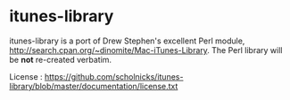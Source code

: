 itunes-library
==============

itunes-library is a port of Drew Stephen's excellent Perl module, http://search.cpan.org/~dinomite/Mac-iTunes-Library. The Perl 
library will be **not** re-created verbatim.

License : https://github.com/scholnicks/itunes-library/blob/master/documentation/license.txt


